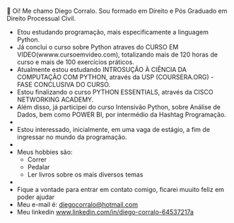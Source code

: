  👋 Oi! Me chamo Diego Corralo. Sou formado em Direito e Pós Graduado em Direito Processual Civil. 
- Etou estudando programação, mais especificamente a linguagem Python. 
- Já conclui o curso sobre Python atraves do CURSO EM VIDEO(wwww.cursoemvideo.com), totalizando mais de 120 horas de curso e mais de 100 exercícios práticos.
- Atualmente estou estudando INTROSUÇÃO À CIÊNCIA DA COMPUTAÇÃO COM PYTHON, através da USP (COURSERA.ORG) - FASE CONCLUSIVA DO CURSO. 
- Estou finalizando o curso PYTHON ESSENTIALS, através da CISCO NETWORKING ACADEMY.
- Além disso, já participei do curso Intensivão Python, sobre Análise de Dados, bem como POWER BI, por intermédio da Hashtag Programação. 
- 
- Estou interessado, inicialmente, em uma vaga de estágio, a fim de ingressar no mundo da programação. 
- 
- Meus hobbies são:
  - Correr
  - Pedalar
  - Ler livros sobre os mais diversos temas
- 
- Fique a vontade para entrar em contato comigo, ficarei muuito feliz em poder ajudar
- Meu e-mail é: diegocorralo@hotmail.com
- Meu linkedin www.linkedin.com/in/diego-corralo-64537217a 


